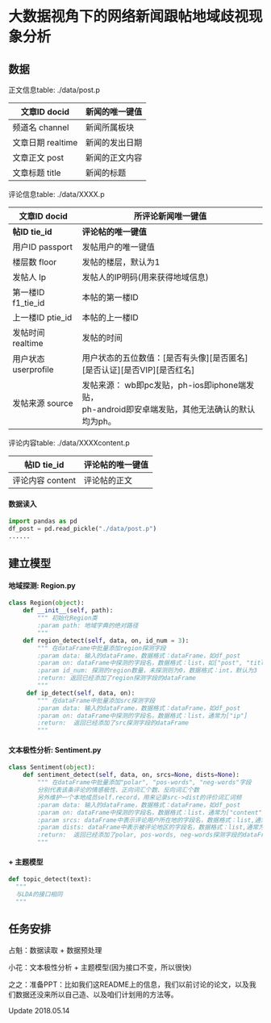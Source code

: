 # 大数据视角下的网络新闻跟帖地域歧视现象分析

## 数据

正文信息table: ./data/post.p

| 文章ID   docid  | 新闻的唯一键值 |
| ------------- | ------- |
| 频道名 channel   | 新闻所属板块  |
| 文章日期 realtime | 新闻的发出日期 |
| 文章正文 post     | 新闻的正文内容 |
| 文章标题 title    | 新闻的标题   |

评论信息table: ./data/XXXX.p

| 文章ID docid       | 所评论新闻唯一键值                                |
| ---------------- | ---------------------------------------- |
| **帖ID tie_id**   | **评论帖的唯一键值**                             |
| 用户ID passport    | 发帖用户的唯一键值                                |
| 楼层数 floor        | 发帖的楼层，默认为1                               |
| 发帖人 Ip           | 发帖人的IP明码(用来获得地域信息)                       |
| 第一楼ID f1_tie_id  | 本帖的第一楼ID                                 |
| 上一楼ID ptie_id    | 本帖的上一楼ID                                 |
| 发帖时间 realtime    | 发帖的时间                                    |
| 用户状态 userprofile | 用户状态的五位数值：\[是否有头像\]\[是否匿名]\[是否认证]\[是否VIP]\[是否红名] |
| 发帖来源 source      | 发帖来源： wb即pc发贴，ph-ios即iphone端发贴，<br />ph-android即安卓端发贴，其他无法确认的默认均为ph。 |

评论内容table: ./data/XXXXcontent.p

| 帖ID tie_id   | 评论帖的唯一键值 |
| ------------ | -------- |
| 评论内容 content | 评论帖的正文   |

#### 数据读入
```python
import pandas as pd
df_post = pd.read_pickle("./data/post.p")
......
```



## 建立模型

#### 地域探测: Region.py

```python
class Region(object):
    def __init__(self, path):
        """ 初始化Region类
        :param path: 地域字典的绝对路径
        """
    def region_detect(self, data, on, id_num = 3):
        """ 在dataFrame中批量添加region探测字段
        :param data: 输入的dataFrame，数据格式：dataFrame，如df_post
        :param on: dataFrame中探测的字段名，数据格式：list，如["post", "title"]
        :param id_num: 探测的region数量，未探测则为0，数据格式：int，默认为3
        :return: 返回已经添加了region探测字段的dataFrame
        """
     def ip_detect(self, data, on):
        """ 在dataFrame中批量添加src探测字段
        :param data: 输入的dataFrame，数据格式：dataFrame，如df_post
        :param on: dataFrame中探测的字段名，数据格式：list，通常为["ip"]
        :return:  返回已经添加了src探测字段的dataFrame
        """
```



#### 文本极性分析: Sentiment.py

```python
class Sentiment(object):
    def sentiment_detect(self, data, on, srcs=None, dists=None):
        """ 在dataFrame中批量添加"polar", "pos-words", "neg-words"字段
        分别代表该条评论的情感极性、正向词汇个数、反向词汇个数
        另外维护一个本地成员self.record，用来记录src->dist的评价词汇词频
        :param data: 输入的dataFrame，数据格式：dataFrame，如df_post
        :param on: dataFrame中探测的字段名，数据格式：list，通常为["content"]
        :param srcs: dataFrame中表示评论用户所在地的字段名，数据格式：list,通常为["src"]
        :param dists: dataFrame中表示被评论地区的字段名，数据格式：list,通常为["region_1", "region_2",...]
        :return:  返回已经添加了polar, pos-words, neg-words探测字段的dataFrame
        """
```



#### + 主题模型

```python
def topic_detect(text):
  """
  与LDA的接口相同
  """
```



## 任务安排

占魁：数据读取 + 数据预处理

小花：文本极性分析 + 主题模型(因为接口不变，所以很快)

之之：准备PPT：比如我们这README上的信息，我们以前讨论的论文，以及我们数据还没来所以自己造、以及咱们计划用的方法等。

Update 2018.05.14

